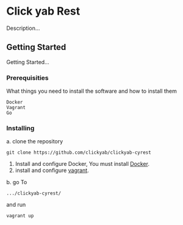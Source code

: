 Click yab Rest
================

Description...

## Getting Started

Getting Started...

### Prerequisities

What things you need to install the software and how to install them

```
Docker
Vagrant
Go
```

### Installing

a. clone the repository
```
git clone https://github.com/clickyab/clickyab-cyrest
```
1. Install and configure Docker, You must install [Docker](https://docs.docker.com/engine/installation/).
2. install and configure [vagrant](https://www.vagrantup.com/downloads.html).

b. go To
```
.../clickyab-cyrest/
```
and run
```
vagrant up
```
